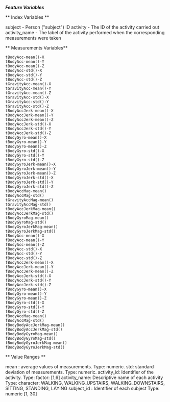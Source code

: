 ***Feature Variables***

** Index Variables **

subject - Person ("subject") ID
activity - The ID of the activity carried out
activity_name - The label of the activity performed when the corresponding measurements were taken

** Measurements Variables**

    tBodyAcc-mean()-X
    tBodyAcc-mean()-Y
    tBodyAcc-mean()-Z
    tBodyAcc-std()-X 
    tBodyAcc-std()-Y
    tBodyAcc-std()-Z 
    tGravityAcc-mean()-X
    tGravityAcc-mean()-Y 
    tGravityAcc-mean()-Z
    tGravityAcc-std()-X
    tGravityAcc-std()-Y
    tGravityAcc-std()-Z 
    tBodyAccJerk-mean()-X 
    tBodyAccJerk-mean()-Y 
    tBodyAccJerk-mean()-Z
    tBodyAccJerk-std()-X
    tBodyAccJerk-std()-Y
    tBodyAccJerk-std()-Z
    tBodyGyro-mean()-X
    tBodyGyro-mean()-Y
    tBodyGyro-mean()-Z
    tBodyGyro-std()-X
    tBodyGyro-std()-Y
    tBodyGyro-std()-Z
    tBodyGyroJerk-mean()-X
    tBodyGyroJerk-mean()-Y
    tBodyGyroJerk-mean()-Z
    tBodyGyroJerk-std()-X
    tBodyGyroJerk-std()-Y
    tBodyGyroJerk-std()-Z
    tBodyAccMag-mean()
    tBodyAccMag-std()
    tGravityAccMag-mean()
    tGravityAccMag-std()
    tBodyAccJerkMag-mean() 
    tBodyAccJerkMag-std()
    tBodyGyroMag-mean()
    tBodyGyroMag-std()
    tBodyGyroJerkMag-mean() 
    tBodyGyroJerkMag-std()
    fBodyAcc-mean()-X 
    fBodyAcc-mean()-Y 
    fBodyAcc-mean()-Z 
    fBodyAcc-std()-X 
    fBodyAcc-std()-Y 
    fBodyAcc-std()-Z 
    fBodyAccJerk-mean()-X 
    fBodyAccJerk-mean()-Y
    fBodyAccJerk-mean()-Z 
    fBodyAccJerk-std()-X
    fBodyAccJerk-std()-Y
    fBodyAccJerk-std()-Z
    fBodyGyro-mean()-X 
    fBodyGyro-mean()-Y 
    fBodyGyro-mean()-Z
    fBodyGyro-std()-X 
    fBodyGyro-std()-Y 
    fBodyGyro-std()-Z 
    fBodyAccMag-mean()
    fBodyAccMag-std() 
    fBodyBodyAccJerkMag-mean()
    fBodyBodyAccJerkMag-std() 
    fBodyBodyGyroMag-mean() 
    fBodyBodyGyroMag-std() 
    fBodyBodyGyroJerkMag-mean()
    fBodyBodyGyroJerkMag-std()


** Value Ranges **

mean : average values of measurements. Type: numeric.
std: standard deviation of measurements. Type: numeric.
activity_id: Identifier of the activity. Type: factor: [1,6]
activity_name: Descriptive name of each activity Type: character: WALKING, WALKING_UPSTAIRS, WALKING_DOWNSTAIRS, SITTING, STANDING, LAYING
subject_id : Identifier of each subject Type: numeric [1, 30]
